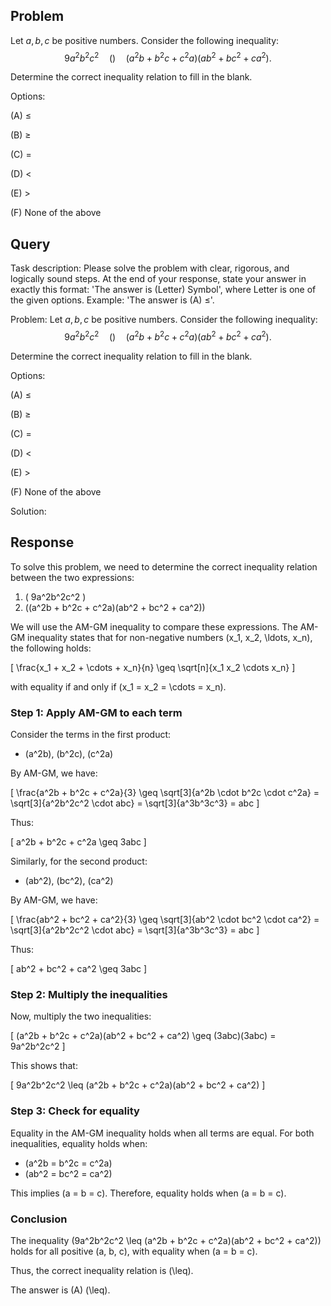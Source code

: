 ## Problem

Let $a, b, c$ be positive numbers. Consider the following inequality:
$$
9 a^2 b^2 c^2 \quad () \quad \left(a^2 b + b^2 c + c^2 a\right)\left(a b^2 + b c^2 + c a^2\right).
$$

Determine the correct inequality relation to fill in the blank.

Options:

(A) $\leq$ 

(B) $\geq$

(C) $=$ 

(D) $<$

(E) $>$

(F) None of the above

## Query

Task description: Please solve the problem with clear, rigorous, and logically sound steps. At the end of your response, state your answer in exactly this format: 'The answer is (Letter) Symbol', where Letter is one of the given options. Example: 'The answer is (A) $\leq$'.

Problem: Let $a, b, c$ be positive numbers. Consider the following inequality:
$$
9 a^2 b^2 c^2 \quad () \quad \left(a^2 b + b^2 c + c^2 a\right)\left(a b^2 + b c^2 + c a^2\right).
$$

Determine the correct inequality relation to fill in the blank.

Options:

(A) $\leq$ 

(B) $\geq$

(C) $=$ 

(D) $<$

(E) $>$

(F) None of the above

Solution:

## Response

To solve this problem, we need to determine the correct inequality relation between the two expressions:

1. \( 9a^2b^2c^2 \)
2. \((a^2b + b^2c + c^2a)(ab^2 + bc^2 + ca^2)\)

We will use the AM-GM inequality to compare these expressions. The AM-GM inequality states that for non-negative numbers \(x_1, x_2, \ldots, x_n\), the following holds:

\[
\frac{x_1 + x_2 + \cdots + x_n}{n} \geq \sqrt[n]{x_1 x_2 \cdots x_n}
\]

with equality if and only if \(x_1 = x_2 = \cdots = x_n\).

### Step 1: Apply AM-GM to each term

Consider the terms in the first product:

- \(a^2b\), \(b^2c\), \(c^2a\)

By AM-GM, we have:

\[
\frac{a^2b + b^2c + c^2a}{3} \geq \sqrt[3]{a^2b \cdot b^2c \cdot c^2a} = \sqrt[3]{a^2b^2c^2 \cdot abc} = \sqrt[3]{a^3b^3c^3} = abc
\]

Thus:

\[
a^2b + b^2c + c^2a \geq 3abc
\]

Similarly, for the second product:

- \(ab^2\), \(bc^2\), \(ca^2\)

By AM-GM, we have:

\[
\frac{ab^2 + bc^2 + ca^2}{3} \geq \sqrt[3]{ab^2 \cdot bc^2 \cdot ca^2} = \sqrt[3]{a^2b^2c^2 \cdot abc} = \sqrt[3]{a^3b^3c^3} = abc
\]

Thus:

\[
ab^2 + bc^2 + ca^2 \geq 3abc
\]

### Step 2: Multiply the inequalities

Now, multiply the two inequalities:

\[
(a^2b + b^2c + c^2a)(ab^2 + bc^2 + ca^2) \geq (3abc)(3abc) = 9a^2b^2c^2
\]

This shows that:

\[
9a^2b^2c^2 \leq (a^2b + b^2c + c^2a)(ab^2 + bc^2 + ca^2)
\]

### Step 3: Check for equality

Equality in the AM-GM inequality holds when all terms are equal. For both inequalities, equality holds when:

- \(a^2b = b^2c = c^2a\)
- \(ab^2 = bc^2 = ca^2\)

This implies \(a = b = c\). Therefore, equality holds when \(a = b = c\).

### Conclusion

The inequality \(9a^2b^2c^2 \leq (a^2b + b^2c + c^2a)(ab^2 + bc^2 + ca^2)\) holds for all positive \(a, b, c\), with equality when \(a = b = c\).

Thus, the correct inequality relation is \(\leq\).

The answer is (A) \(\leq\).